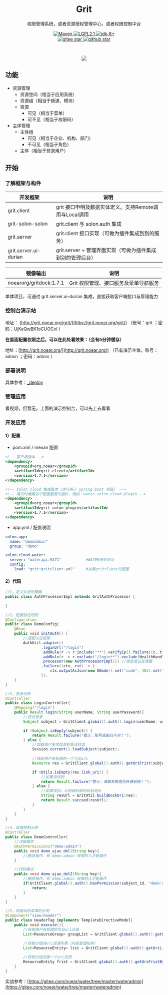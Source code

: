 <h1 align="center" style="text-align:center;">
  Grit
</h1>
<p align="center">
权限管理系统，或者资源授权管理中心，或者权限控制中台
</p>
<p align="center">
    <a target="_blank" href="https://search.maven.org/search?q=org.noear%20grit">
        <img src="https://img.shields.io/maven-central/v/org.noear/grit.client.svg?label=Maven%20Central" alt="Maven" />
    </a>
    <a target="_blank" href="LICENSE">
		<img src="https://img.shields.io/:license-LGPL2.1-blue.svg" alt="LGPL2.1" />
	</a>
    <a target="_blank" href="https://www.oracle.com/java/technologies/javase/javase-jdk8-downloads.html">
		<img src="https://img.shields.io/badge/JDK-8+-green.svg" alt="jdk-8+" />
	</a>
    <br />
    <a target="_blank" href='https://gitee.com/noear/grit/stargazers'>
		<img src='https://gitee.com/noear/grit/badge/star.svg' alt='gitee star'/>
	</a>
    <a target="_blank" href='https://github.com/noear/grit/stargazers'>
		<img src="https://img.shields.io/github/stars/noear/grit.svg?logo=github" alt="github star"/>
	</a>
</p>
<br/>
<p align="center">
	<a href="https://jq.qq.com/?_wv=1027&k=kjB5JNiC">
	<img src="https://img.shields.io/badge/QQ交流群-22200020-orange"/></a>
</p>


## 功能

* 资源管理
  * 资源空间（相当于应用系统）
  * 资源组（相当于频道、模块）
  * 资源
    * 可见（相当于菜单）
    * 可不见（相当于权限码）
* 主体管理
  * 主体组
    * 可见（相当于企业、机构、部门）
    * 不可见（相当于角色）
  * 主体（相当于登录用户）

## 开始

### 了解框架与构件

| 开发框架                  | 说明 | 
|-----------------------| -------- | 
| grit.client           | grit 接口申明及数据实体定义。支持Remote调用与Local调用     | 
| grit-solon-solon      | grit.client 与 solon.auth 集成    | 
| grit.server           | grit.client 接口实现（可做为插件集成到别的服务）     | 
| grit.server.ui-durian | grit.server + 管理界面实现（可做为插件集成到别的管理后台）     | 


| 镜像输出               | 说明                    | 
|--------------------|-----------------------| 
| noearorg/gritdock:1.7.1 | Grit 权限管理、接口服务及菜单导航服务 | 


单体项目，可通过 grit.server.ui-durian 集成，直接获取客户端接口与管理能力

### 控制台演示站

地址： [http://grit.noear.org/grit/](http://grit.noear.org/grit/)  （账号：grit ；密码：UjKeQwBK1oCUOCvl ）

**在里面配置权限之后，可以在此处看效果：（会有5分钟缓存）**

地址：[http://grit.noear.org/](http://grit.noear.org/)  （已有演示主体，账号：admin ；密码：admin ）


### 部署说明

具体参考：[_deploy](_deploy)


### 管理应用

看视频，但暂无。上面的演示控制台，可以先上去看看

### 开发应用

#### 1）配置
* pom.xml / mevan 配置
```xml
<!-- 客户端版本 -->
<dependency>
    <groupId>org.noear</groupId>
    <artifactId>grit.client</artifactId>
    <version>1.7.1</version>
</dependency>

<!-- solon cloud 集成版本（也可用于 Spring boot 项目） -->
<!-- 用的时候再加个配置服务的插件，例如：water-solon-cloud-plugin -->
<dependency>
    <groupId>org.noear</groupId>
    <artifactId>grit-solon-plugin</artifactId>
    <version>1.7.1</version>
</dependency>
```

* app.yml / 配置说明
```yml
solon.app:
  name: "demoadmin"
  group: "demo"

solon.cloud.water:
  server: "waterapi:9371"           #WATER服务地址
  config:
    load: "grit:gritclient.yml"     #加载gritclient的配置
```

#### 2）代码

```java
//1，定义认证处理器
public class AuthProcessorImpl extends GritAuthProcessor {
    
}

//2，配置验证规则
@Configuration
public class DemoConfig{
    @Bean
    public void initAuth() {
        //适配认证框架
        AuthUtil.adapter()
                .loginUrl("/login")
                .addRule(r -> r.include("**").verifyIp().failure((c, t) -> c.output(c.realIp() + ", not whitelist"))) //增加ip白名单验证规则
                .addRule(r -> r.exclude("/login**").exclude(HealthHandler.HANDLER_PATH).exclude("/_**").verifyPath()) //增加uri验证规则
                .processor(new AuthProcessorImpl()) //绑定验证处理器
                .failure((ctx, rst) -> {
                    ctx.outputAsJson(new ONode().set("code", 403).set("msg", "你，没有权限哟!").toJson());
                });
    }
}

//3，登录示例
@Controller
public class LoginController{
    @Mapping("/login")
    public Result login(String userName, String userPassword){
        //尝试登录
        Subject subject = GritClient.global().auth().login(userName, userPassword);

        if (Subject.isEmpty(subject)) {
            return Result.failure("提示：账号或密码不对！");
        } else {
            //加载用户主体信息到会话状态
            Session.current().loadSubject(subject);
            
            //找到用户有权限的一个可见uri
            Resource res = GritClient.global().auth().getUriFrist(subject.subject_id);

            if (Utils.isEmpty(res.link_uri)) {
                //如果没找到
                return Result.failure("提示：请联系管理员开通权限！");
            } else {
                //如果找到，让前端到跳到目标地址
                String resUrl = GritUtil.buildDockUri(res);
                return Result.succeed(resUrl);
            }
        }
    }
}

//4，权限控制示例
@Controller
public class DemoController{
    //注解模式
    @AuthPermissions("demo:admin")
    public void demo_ajax_del(String key){
        //删除操作，有 demo:admin 权限的人才能操作
    }

    //代码模式
    public void demo_ajax_del2(String key){
        //删除操作，有 demo:admin 权限的人才能操作
        if(GritClient.global().auth().hasPermission(subject_id, "demo:admin")){
            return;
        }
    } 
}

//5，构建动态菜单的示例
@Component("view:header")
public class HeaderTag implements TemplateDirectiveModel{
    public void execute(){
        //获取用户有权限的可见uri分组
        List<ResourceGroup> groupList = GritClient.global().auth().getUriGroupList(subjectId);

        //获取分组的uri资源列表（内部是虚拟树）
        List<ResourceEntity> list = GritClient.global().auth().getUriListByGroup(subjectId, group.resource_id);
        
        //获取分组的第一个uri资源
        ResourceEntity frist = GritClient.global().auth().getUriFristByGroup(subjectId, group.resource_id);
    }
}

```

实战参考：[https://gitee.com/noear/water/tree/master/wateradmin](https://gitee.com/noear/water/tree/master/wateradmin)
